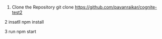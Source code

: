 1. Clone the Repository
   git clone https://github.com/pavanraikar/cognite-test2

2 insatll
npm install

3 run
npm start
